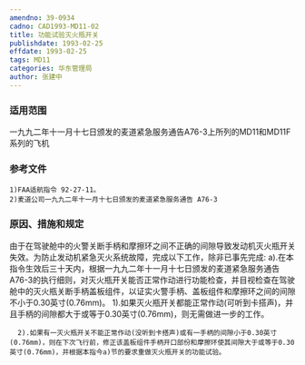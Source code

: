 ```yaml
---
amendno: 39-0934
cadno: CAD1993-MD11-02
title: 功能试验灭火瓶开关
publishdate: 1993-02-25
effdate: 1993-02-25
tags: MD11
categories: 华东管理局
author: 张建中
---
```


### 适用范围 
一九九二年十一月十七日颁发的麦道紧急服务通告A76-3上所列的MD11和MD11F系列的飞机

<!--more-->
### 参考文件
    1)FAA适航指令 92-27-11。
    2)麦道公司一九九二年十一月十七日颁发的麦道紧急服务通告 A76-3 

### 原因、措施和规定 
由于在驾驶舱中的火警关断手柄和摩擦环之间不正确的间隙导致发动机灭火瓶开关失效。为防止发动机紧急灭火系统故障，完成以下工作，除非已事先完成: 
     a).在本指令生效后三十天内，根据一九九二年十一月十七日颁发的麦道紧急服务通告A76-3的执行细则，对灭火瓶开关能否正常作动进行功能检查，并目视检查在驾驶舱中的灭火瓶关断手柄盖板组件，以证实火警手柄、盖板组件和摩擦环之间的间隙不小于0.30英寸(0.76mm)。 
      1).如果灭火瓶开关都能正常作动(可听到卡搭声)，并且手柄的间隙都大于或等于0.30英寸(0.76mm)，则无需做进一步的工作。 

       
      2).如果有一灭火瓶开关不能正常作动(没听到卡搭声)或有一手柄的间隙小于0.30英寸(0.76mm)，则在下次飞行前，修正该盖板组件手柄开口部份和摩擦环使其间隙大于或等于0.30英寸(0.76mm)，并根据本指今a)节的要求重做灭火瓶开关的功能试验。
